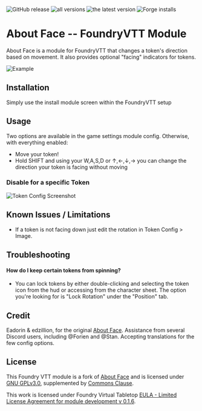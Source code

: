 ![GitHub release](https://img.shields.io/github/release-date/mclemente/about-face)
![all versions](https://img.shields.io/github/downloads/mclemente/about-face/total) 
![the latest version](https://img.shields.io/github/downloads/mclemente/about-face/latest/total) 
![Forge installs](https://img.shields.io/badge/dynamic/json?label=Forge%20Installs&query=package.installs&suffix=%25&url=https%3A%2F%2Fforge-vtt.com%2Fapi%2Fbazaar%2Fpackage%2Fabout-face)

# About Face -- FoundryVTT Module
About Face is a module for FoundryVTT that changes a token's direction based on movement. It also provides optional "facing" indicators for tokens.

![Example](https://github.com/mclemente/about-face/raw/master/AboutFace-Demo.gif)

## Installation
Simply use the install module screen within the FoundryVTT setup

## Usage
Two options are available in the game settings module config. Otherwise, with everything enabled:
- Move your token!
- Hold SHIFT and using your W,A,S,D or &#8593;,&#8592;,&#8595;,&#8594; you can change the direction your token is facing without moving

### Disable for a specific Token
![Token Config Screenshot](https://raw.githubusercontent.com/mclemente/about-face/master/screenshot.PNG)

## Known Issues / Limitations
- If a token is not facing down just edit the rotation in Token Config > Image.

## Troubleshooting
#### How do I keep certain tokens from spinning?
- You can lock tokens by either double-clicking and selecting the token icon from the hud or accessing from the character sheet. The option you're looking for is "Lock Rotation" under the "Position" tab.

## Credit
Eadorin & edzillion, for the original [About Face](https://github.com/League-of-Foundry-Developers/about-face).
Assistance from several Discord users, including @Forien and @Stan. Accepting translations for the few config options.

## License
This Foundry VTT module is a fork of [About Face](https://github.com/League-of-Foundry-Developers/about-face) and is licensed under [GNU GPLv3.0](https://www.gnu.org/licenses/gpl-3.0.en.html), supplemented by [Commons Clause](https://commonsclause.com/).

This work is licensed under Foundry Virtual Tabletop [EULA - Limited License Agreement for module development v 0.1.6](http://foundryvtt.com/pages/license.html).
